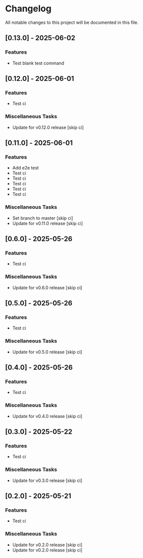 <!-- markdownlint-disable MD024 -->

# Changelog

All notable changes to this project will be documented in this file.

## [0.13.0] - 2025-06-02

### Features

- Test blank test command

## [0.12.0] - 2025-06-01

### Features

- Test ci

### Miscellaneous Tasks

- Update for v0.12.0 release [skip ci]

## [0.11.0] - 2025-06-01

### Features

- Add e2e test
- Test ci
- Test ci
- Test ci
- Test ci
- Test ci

### Miscellaneous Tasks

- Set branch to master [skip ci]
- Update for v0.11.0 release [skip ci]

## [0.6.0] - 2025-05-26

### Features

- Test ci

### Miscellaneous Tasks

- Update for v0.6.0 release [skip ci]

## [0.5.0] - 2025-05-26

### Features

- Test ci

### Miscellaneous Tasks

- Update for v0.5.0 release [skip ci]

## [0.4.0] - 2025-05-26

### Features

- Test ci

### Miscellaneous Tasks

- Update for v0.4.0 release [skip ci]

## [0.3.0] - 2025-05-22

### Features

- Test ci

### Miscellaneous Tasks

- Update for v0.3.0 release [skip ci]

## [0.2.0] - 2025-05-21

### Features

- Test ci

### Miscellaneous Tasks

- Update for v0.2.0 release [skip ci]
- Update for v0.2.0 release [skip ci]

<!-- generated by git-cliff -->
